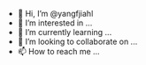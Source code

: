 - 👋 Hi, I’m @yangfjiahl
- 👀 I’m interested in ...
- 🌱 I’m currently learning ...
- 💞️ I’m looking to collaborate on ...
- 📫 How to reach me ...

<!---
yangfjiahl/yangfjiahl is a ✨ special ✨ repository because its `README.md` (this file) appears on your GitHub profile.
You can click the Preview link to take a look at your changes.
--->
